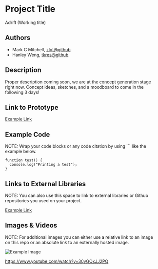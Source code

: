 # Project Title
Adrift (Working title)

## Authors
- Mark C Mitchell, [zlot@github](https://www.github.com/zlot)
- Hanley Weng, [tkres@github](https://www.github.com/tkres)

## Description
Proper description coming soon, we are at the concept generation stage right now. Concept ideas, sketches, and a moodboard to come in the following 3 days! 

## Link to Prototype
[Example Link](http://www.google.com "Example Link")

## Example Code
NOTE: Wrap your code blocks or any code citation by using ``` like the example below.
```
function test() {
  console.log("Printing a test");
}
```
## Links to External Libraries
 NOTE: You can also use this space to link to external libraries or Github repositories you used on your project.

[Example Link](http://www.google.com "Example Link")

## Images & Videos
NOTE: For additional images you can either use a relative link to an image on this repo or an absolute link to an externally hosted image.

![Example Image](project_images/cover.jpg?raw=true "Example Image")

https://www.youtube.com/watch?v=30yGOxJJ2PQ
